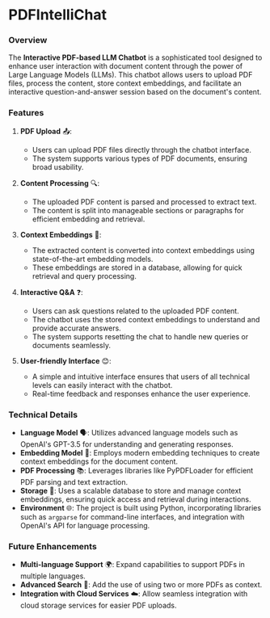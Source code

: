# PDFIntelliChat
### Overview

The **Interactive PDF-based LLM Chatbot** is a sophisticated tool designed to enhance user interaction with document content through the power of Large Language Models (LLMs). This chatbot allows users to upload PDF files, process the content, store context embeddings, and facilitate an interactive question-and-answer session based on the document's content.

### Features

1. **PDF Upload** 📤:
   - Users can upload PDF files directly through the chatbot interface.
   - The system supports various types of PDF documents, ensuring broad usability.

2. **Content Processing** 🔍:
   - The uploaded PDF content is parsed and processed to extract text.
   - The content is split into manageable sections or paragraphs for efficient embedding and retrieval.

3. **Context Embeddings** 🧠:
   - The extracted content is converted into context embeddings using state-of-the-art embedding models.
   - These embeddings are stored in a database, allowing for quick retrieval and query processing.

4. **Interactive Q&A** ❓:
   - Users can ask questions related to the uploaded PDF content.
   - The chatbot uses the stored context embeddings to understand and provide accurate answers.
   - The system supports resetting the chat to handle new queries or documents seamlessly.

5. **User-friendly Interface** 😊:
   - A simple and intuitive interface ensures that users of all technical levels can easily interact with the chatbot.
   - Real-time feedback and responses enhance the user experience.

### Technical Details

- **Language Model** 🗣️: Utilizes advanced language models such as OpenAI's GPT-3.5 for understanding and generating responses.
- **Embedding Model** 🧬: Employs modern embedding techniques to create context embeddings for the document content.
- **PDF Processing** 📚: Leverages libraries like PyPDFLoader for efficient PDF parsing and text extraction.
- **Storage** 💾: Uses a scalable database to store and manage context embeddings, ensuring quick access and retrieval during interactions.
- **Environment** 🌐: The project is built using Python, incorporating libraries such as `argparse` for command-line interfaces, and integration with OpenAI's API for language processing.

### Future Enhancements

- **Multi-language Support** 🌍: Expand capabilities to support PDFs in multiple languages.
- **Advanced Search** 🔎: Add the use of using two or more PDFs as context.
- **Integration with Cloud Services** ☁️: Allow seamless integration with cloud storage services for easier PDF uploads.

